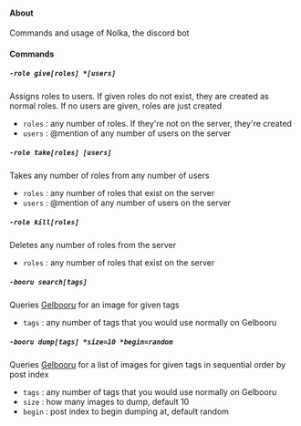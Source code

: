 #### About

Commands and usage of Nolka, the discord bot

#### Commands

##### `-role give`_`[roles] *[users]`_

Assigns roles to users. If given roles do not exist, they are created as normal roles. If no users are given, roles are just created

-  `roles` : any number of roles. If they're not on the server, they're created
-  `users` : @mention of any number of users on the server

##### `-role take`_`[roles] [users]`_

Takes any number of roles from any number of users

-  `roles` : any number of roles that exist on the server
-  `users` : @mention of any number of users on the server

##### `-role kill`_`[roles]`_

Deletes any number of roles from the server

-  `roles` : any number of roles that exist on the server

##### `-booru search`_`[tags]`_

Queries [Gelbooru](http://gelbooru.com) for an image for given tags

-  `tags` : any number of tags that you would use normally on Gelbooru

##### `-booru dump`_`[tags] *size=10 *begin=random`_

Queries [Gelbooru](http://gelbooru.com) for a list of images for given tags in sequential order by post index

-  `tags` : any number of tags that you would use normally on Gelbooru
-  `size` : how many images to dump, default 10
-  `begin` : post index to begin dumping at, default random
